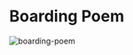 # Boarding Poem

![boarding-poem](https://github.com/kusazh/boarding/assets/52033954/9d93f8ce-82f1-497d-91d2-f9fbbfc6752b)
